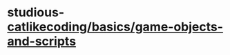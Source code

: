 # studious- [catlikecoding/basics/game-objects-and-scripts](./pages/catlikecoding/basics/game-objects-and-scripts)

